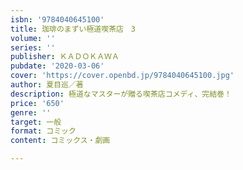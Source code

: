 ```yaml
---
isbn: '9784040645100'
title: 珈琲のまずい極道喫茶店　3
volume: ''
series: ''
publisher: ＫＡＤＯＫＡＷＡ
pubdate: '2020-03-06'
cover: 'https://cover.openbd.jp/9784040645100.jpg'
author: 夏目巡／著
description: 極道なマスターが贈る喫茶店コメディ、完結巻！
price: '650'
genre: ''
target: 一般
format: コミック
content: コミックス・劇画

---
```

